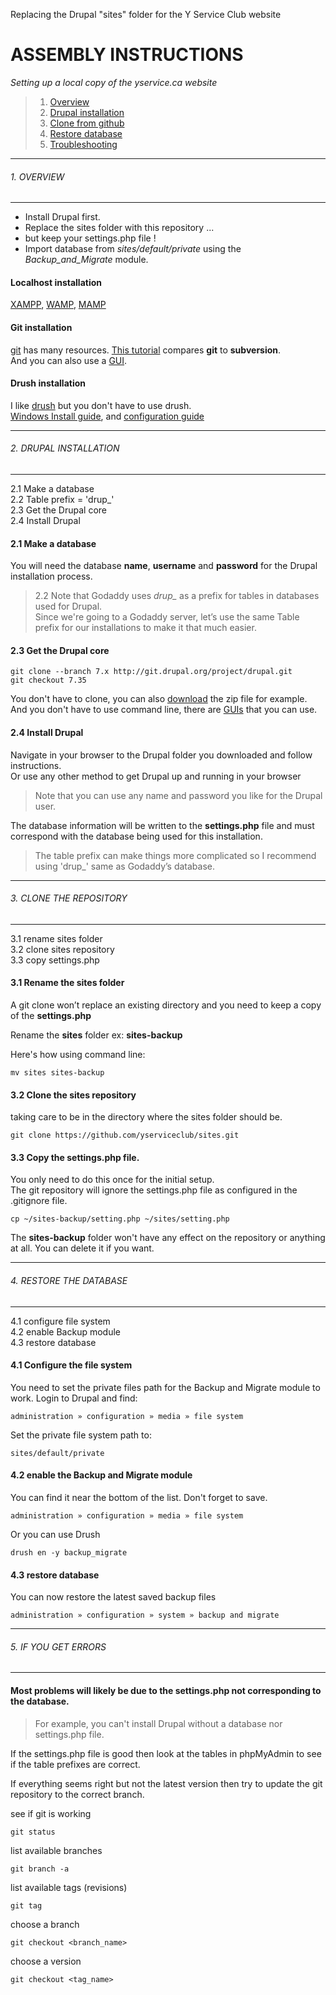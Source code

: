 Replacing the Drupal "sites" folder for the Y Service Club website

# ASSEMBLY INSTRUCTIONS

*Setting up a local copy of the yservice.ca website*

> 1.	[Overview](#1-overview)
> 2.	[Drupal installation](#2-drupal-installation)
> 3.	[Clone from github](#3-clone-the-repository)
> 4.	[Restore database](#4-restore-the-database)
> 5.	[Troubleshooting](#5-if-you-get-errors)


***
###### 1. OVERVIEW
---
+ Install Drupal first. 
+ Replace the sites folder with this repository ...  
+ but keep your settings.php file !  
+ Import database from *sites/default/private* using the *Backup_and_Migrate* module.  



#### Localhost installation

[XAMPP](https://www.apachefriends.org/index.html "multiplatform"), [WAMP](http://www.wampserver.com/en/ "Windows"), [MAMP](http://www.mamp.info/en/ "Macintosh")

#### Git installation

[git](http://git-scm.com/) has many resources. [This tutorial](https://www.atlassian.com/git/) compares **git** to **subversion**.  
And you can also use a [GUI](http://git-scm.com/downloads/guis).

#### Drush installation

I like [drush](https://github.com/drush-ops/drush) but you don't have to use drush.  
[Windows Install guide](https://www.drupal.org/node/594744), and [configuration guide](https://www.drupal.org/node/1843176)  

---
###### 2. DRUPAL INSTALLATION
---
2.1 Make a database  
2.2 Table prefix = 'drup_'  
2.3 Get the Drupal core  
2.4 Install Drupal  

#### 2.1 Make a database

You will need the database **name**, **username** and **password** for the Drupal installation process.  

>2.2 Note that Godaddy uses *drup_* as a prefix for tables in databases used for Drupal.  
>Since we're going to a Godaddy server, let’s use the same Table prefix for our installations to make it that much easier. 

#### 2.3 Get the Drupal core
```
git clone --branch 7.x http://git.drupal.org/project/drupal.git
git checkout 7.35
```
You don't have to clone, you can also [download](https://www.drupal.org/project/drupal) the zip file for example.  
And you don't have to use command line, there are [GUIs](http://git-scm.com/downloads/guis) that you can use.

#### 2.4 Install Drupal 
Navigate in your browser to the Drupal folder you downloaded and follow instructions.  
Or use any other method to get Drupal up and running in your browser

>Note that you can use any name and password you like for the Drupal user.  

The database information will be written to the **settings.php** file and must correspond with the database being used for this installation.   

>The table prefix can make things more complicated so I recommend using 'drup_' same as Godaddy’s database. 

---
###### 3. CLONE THE REPOSITORY
---
3.1 rename sites folder  
3.2 clone sites repository  
3.3 copy settings.php  

#### 3.1 Rename the **sites** folder
A git clone won’t replace an existing directory and you need to keep a copy of the **settings.php**  

Rename the **sites** folder ex: **sites-backup**  

Here's how using command line:  
```
mv sites sites-backup
```
#### 3.2 Clone the sites repository 
taking care to be in the directory where the sites folder should be.
```
git clone https://github.com/yserviceclub/sites.git
```
#### 3.3 Copy the **settings.php** file. 
You only need to do this once for the initial setup.  
The git repository will ignore the settings.php file as configured in the .gitignore file.
```
cp ~/sites-backup/setting.php ~/sites/setting.php
```
The **sites-backup** folder won't have any effect on the repository or anything at all. You can delete it if you want.


---
###### 4. RESTORE THE DATABASE
---
4.1 configure file system  
4.2 enable Backup module  
4.3 restore database  

#### 4.1 Configure the file system
You need to set the private files path for the Backup and Migrate module to work.
Login to Drupal and find:
```
administration » configuration » media » file system
```
Set the private file system path to:
```
sites/default/private
```

#### 4.2 enable the Backup and Migrate module
You can find it near the bottom of the list. Don't forget to save.
```
administration » configuration » media » file system
```
Or you can use Drush
```
drush en -y backup_migrate
```

#### 4.3 restore database
You can now restore the latest saved backup files
```
administration » configuration » system » backup and migrate
```


---
###### 5. IF YOU GET ERRORS
---
#### Most problems will likely be due to the settings.php not corresponding to the database.  
>For example, you can't install Drupal without a database nor settings.php file.  

If the settings.php file is good then look at the tables in phpMyAdmin to see if the table prefixes are correct.  

If everything seems right but not the latest version then try to update the git repository to the correct branch.  

see if git is working
```
git status
```
list available branches 
```
git branch -a
```
list available tags (revisions)
```
git tag
```
choose a branch
```
git checkout <branch_name>
```
choose a version
```
git checkout <tag_name>
```
